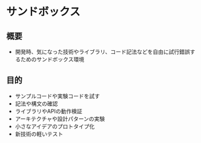 # サンドボックス

## 概要

- 開発時、気になった技術やライブラリ、コード記法などを自由に試行錯誤するためのサンドボックス環境

## 目的

- サンプルコードや実験コードを試す
- 記法や構文の確認
- ライブラリやAPIの動作検証
- アーキテクチャや設計パターンの実験
- 小さなアイデアのプロトタイプ化
- 新技術の軽いテスト
